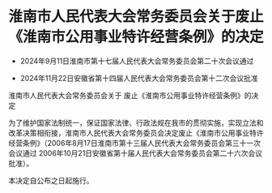# 淮南市人民代表大会常务委员会关于废止《淮南市公用事业特许经营条例》的决定

- 2024年9月11日淮南市第十七届人民代表大会常务委员会第二十次会议通过

- 2024年11月22日安徽省第十四届人民代表大会常务委员会第十二次会议批准

<!-- INFO END -->

淮南市人民代表大会常务委员会关于 废止《淮南市公用事业特许经营条例》的决定

为了维护国家法制统一，保证国家法律、行政法规在我市的贯彻实施，实现立法和改革决策相衔接，淮南市人民代表大会常务委员会决定废止《淮南市公用事业特许经营条例》（2006年8月17日淮南市第十三届人民代表大会常务委员会第三十一次会议通过 2006年10月21日安徽省第十届人民代表大会常务委员会第二十六次会议批准）。

本决定自公布之日起施行。
